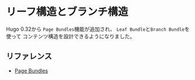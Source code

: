 # リーフ構造とブランチ構造

Hugo 0.32から ``Page Bundles``機能が追加され、
``Leaf Bundle``と``Branch Bundle``を使って
コンテンツ構造を設計できるようになりました。

## リファレンス

- [Page Bundles](https://gohugo.io/content-management/page-bundles/)
